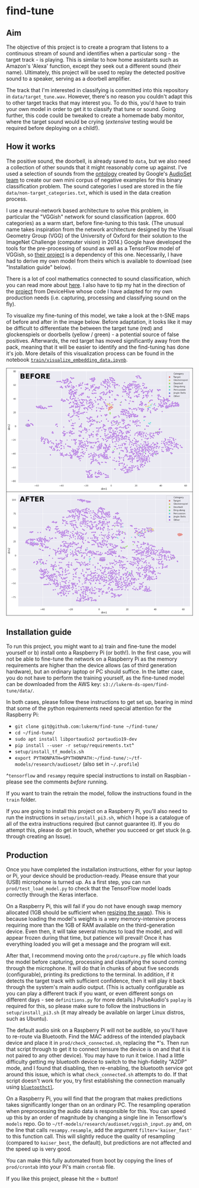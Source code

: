 # find-tune

## Aim

The objective of this project is to create a program that listens to a continuous stream of sound and identifies when a particular
song - the target track - is playing. This is similar to how home assistants such as Amazon's 'Alexa' function, except they seek out a
different sound (their name). Ultimately, this project will be used to replay the detected positive sound to a speaker, serving as a
doorbell amplifier. 

The track that I'm interested in classifying is committed into this repository in `data/target_tune.wav`. However, there's no reason
you couldn't adapt this to other target tracks that may interest you. To do this, you'd have to train your own model in order to get it
to classify that tune or sound. Going further, this code could be tweaked to create a homemade baby monitor, where the target sound 
would be crying (_extensive_ testing would be required before deploying on a child!).


## How it works

The positive sound, the doorbell, is already saved to `data`, but we also need a collection of other sounds that it might reasonably
come up against. I've used a selection of sounds from the [ontology](https://github.com/audioset/ontology/blob/master/ontology.json) 
created by Google's [AudioSet team](https://ai.google/research/pubs/pub45857) to create our own mini corpus of negative examples for this 
binary classification problem. The sound categories I used are stored in the file `data/non-target_categories.txt`, which is used in
the data creation process. 

I use a neural-network based architecture to solve this problem, in particular the "VGGish" network for sound classification (approx. 
600 categories) as a warm start, before fine-tuning to this task. (The unusual name takes inspiration from the network architecture 
designed by the Visual Geometry Group (VGG) of the University of Oxford for their solution to the ImageNet Challenge (computer vision) 
in 2014.) Google have developed the tools for the pre-processing of sound as well as a TensorFlow model of VGGish, so 
[their project](https://github.com/tensorflow/models/tree/master/research/audioset) is a dependency of this one. Necessarily, I have
had to derive my own model from theirs which is available to download (see "Installation guide" below). 

There is a lot of cool mathematics connected to sound classification, which you can read more about [here](https://www.iotforall.com/tensorflow-sound-classification-machine-learning-applications/).
I also have to tip my hat in the direction of the [project](https://github.com/devicehive/devicehive-audio-analysis) from DeviceHive
whose code I have adapted for my own production needs (i.e. capturing, processing and classifying sound on the fly). 

To visualize my fine-tuning of this model, we take a look at the t-SNE maps of before and after in the image below. Before adaptation, 
it looks like it may be difficult to differentiate the between the target tune (red) and glockenspiels or doorbells (yellow / green) - a potential source
of false positives. Afterwards, the red target has moved significantly away from the pack, meaning that it will be easier to identify 
and the find-tuning has done it's job. More details of this visualization process can be found in the notebook 
[`train/visualize_embedding_data.ipynb`](https://github.com/lukerm/find-tune/blob/master/train/visualize_embedding_data.ipynb).

[![Before and After Fine-Tuning](https://github.com/lukerm/find-tune/blob/master/data/image/find-tune-before-after.png)](https://github.com/lukerm/find-tune/blob/master/data/image/find-tune-before-after.png)


## Installation guide

To run this project, you might want to a) train and fine-tune the model yourself or b) install onto a Raspberry Pi (or both!).
In the first case, you will not be able to fine-tune the network on a Raspberry Pi as the memory requirements are higher than
the device allows (as of third generation hardware), but an ordinary laptop or PC should suffice. In the latter case, you do 
not have to perform the training yourself, as the fine-tuned model can be downloaded from the AWS key: `s3://lukerm-ds-open/find-tune/data/`.

In both cases, please follow these instructions to get set up, bearing in mind that some of the python requirements need special attention
for the Raspberry Pi:

* `git clone git@github.com:lukerm/find-tune ~/find-tune/` 
* `cd ~/find-tune/`
* `sudo apt install libportaudio2 portaudio19-dev`
* `pip install --user -r setup/requirements.txt`^
* `setup/install_tf_models.sh` 
* `export PYTHONPATH=$PYTHONPATH:~/find-tune/:~/tf-models/research/audioset/` (also set in `~/.profile`)

^`tensorflow` and `resampy` require special instructions to install on Raspbian - please see the comments _before_ running.

If you want to train the retrain the model, follow the instructions found in the `train` folder.

If you are going to install this project on a Raspberry Pi, you'll also need to run the instructions in `setup/install_pi3.sh`, which I hope
is a catalogue of all of the extra instructions required (but cannot guarantee it). If you do attempt this, please do get in touch, whether
you succeed or get stuck (e.g. through creating an Issue).


## Production

Once you have completed the installation instructions, either for your laptop or Pi, your device should be production-ready.
Please ensure that your (USB) microphone is turned up. As a first step, you can run `prod/test_load_model.py` to check that the 
TensorFlow model loads correctly through the Keras interface. 

On a Raspberry Pi, this will fail if you do not have enough swap memory allocated (1GB should be sufficient when
[resizing the swap](https://www.bitpi.co/2015/02/11/how-to-change-raspberry-pis-swapfile-size-on-rasbian/)).
This is because loading the model's weights is a very memory-intensive process requiring more than the 1GB of RAM available
on the third-generation device. Even then, it will take several minutes to load the model, and will appear frozen during
that time, but patience will prevail! Once it has everything loaded you will get a message and the program will exit.

After that, I recommend moving onto the `prod/capture.py` file which loads the model before capturing, processing and
classifying the sound coming through the microphone. It will do that in chunks of about five seconds (configurable), printing its
predictions to the terminal. In addition, if it detects the target track with sufficient confidence, then it will play it back
through the system's main audio output. (This is actually configurable as you can play a different track if you want, or even different songs
on different days - see `definitions.py` for more details.) PulseAudio's `paplay` is required for this, so please make sure to follow the
instructions in `setup/install_pi3.sh` (it may already be available on larger Linux distros, such as Ubuntu).

The default audio sink on a Raspberry Pi will not be audible, so you'll have to re-route via Bluetooth. Find the MAC address of the intended
playback device and place it in `prod/check_connected.sh`, replacing the *'s. Then run that script through to get it to connect (ensure
the device is on and that it is not paired to any other device). You may have to run it twice. I had a little difficulty getting my bluetooth
device to switch to the high-fidelity "A2DP" mode, and I found that disabling, then re-enabling, the bluetooth service got around this issue,
which is what `check_connected.sh` attempts to do. If that script doesn't work for you, try first establishing the connection manually
using [`bluetoothctl`](https://docs.ubuntu.com/core/en/stacks/bluetooth/bluez/docs/reference/pairing/outbound.html).

On a Raspberry Pi, you will find that the program that makes predictions takes significantly longer than on an ordinary PC. The resampling operation
when preprocessing the audio data is responsible for this. You can speed up this by an order of magnitude by changing a single line in Tensorflow's
`models` repo. Go to `~/tf-models/research/audioset/vggish_input.py` and, on the line that calls `resampy.resample`, add the argument `filter='kaiser_fast'`
to this function call. This will slightly reduce the quality of resampling (compared to `kaiser_best`, the default), but predictions are not affected
and the speed up is very good.

You can make this fully automated from boot by copying the lines of `prod/crontab` into your Pi's main `crontab` file.

If you like this project, please hit the ⭐ button!
